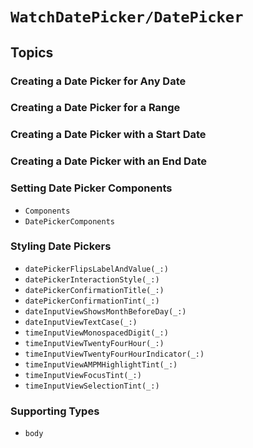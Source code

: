 # ``WatchDatePicker/DatePicker``

## Topics

### Creating a Date Picker for Any Date

<!--- ``init(selection:displayedComponents:label:)``-->

### Creating a Date Picker for a Range

<!--- ``init(selection:in:displayedComponents:label:)``-->

### Creating a Date Picker with a Start Date
### Creating a Date Picker with an End Date

### Setting Date Picker Components

- ``Components``
- ``DatePickerComponents``

### Styling Date Pickers

- ``datePickerFlipsLabelAndValue(_:)``
- ``datePickerInteractionStyle(_:)``
- ``datePickerConfirmationTitle(_:)``
- ``datePickerConfirmationTint(_:)``
- ``dateInputViewShowsMonthBeforeDay(_:)``
- ``dateInputViewTextCase(_:)``
- ``timeInputViewMonospacedDigit(_:)``
- ``timeInputViewTwentyFourHour(_:)``
- ``timeInputViewTwentyFourHourIndicator(_:)``
- ``timeInputViewAMPMHighlightTint(_:)``
- ``timeInputViewFocusTint(_:)``
- ``timeInputViewSelectionTint(_:)``

### Supporting Types

- ``body``
